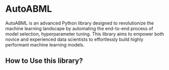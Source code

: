 # AutoABML

AutoABML is an advanced Python library designed to revolutionize the machine learning landscape by automating the end-to-end process of model selection, hyperparameter tuning. This library aims to empower both novice and experienced data scientists to effortlessly build highly performant machine learning models.


## How to Use this library?


